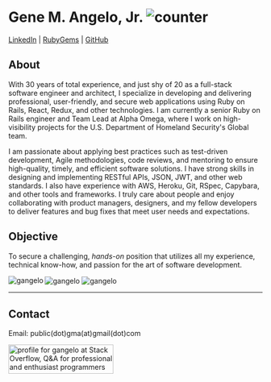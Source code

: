 # Gene M. Angelo, Jr. ![counter](https://en8kx5ujr7pir9h.m.pipedream.net)

[LinkedIn](https://www.linkedin.com/in/geneangelo) | [RubyGems](https://rubygems.org/profiles/gangelo) | [GitHub](https://github.com/gangelo)

## About

With 30 years of total experience, and just shy of 20 as a full-stack software engineer and architect, I specialize in developing and delivering professional, user-friendly, and secure web applications using Ruby on Rails, React, Redux, and other technologies. I am currently a senior Ruby on Rails engineer and Team Lead at Alpha Omega, where I work on high-visibility projects for the U.S. Department of Homeland Security's Global team.

I am passionate about applying best practices such as test-driven development, Agile methodologies, code reviews, and mentoring to ensure high-quality, timely, and efficient software solutions. I have strong skills in designing and implementing RESTful APIs, JSON, JWT, and other web standards. I also have experience with AWS, Heroku, Git, RSpec, Capybara, and other tools and frameworks. I truly care about people and enjoy collaborating with product managers, designers, and my fellow developers to deliver features and bug fixes that meet user needs and expectations.

## Objective

To secure a challenging, _hands-on_ position that utilizes all my experience, technical know-how, and passion for the art of software development. 

<img align="left" src="https://github-readme-stats.vercel.app/api/top-langs?username=gangelo&theme=chartreuse-dark&show_icons=true&locale=en&layout=compact" alt="gangelo" />  

<img align="center" src="https://github-readme-streak-stats.herokuapp.com?user=gangelo&theme=dark" alt="gangelo" />
<img align="center" src="https://github-readme-stats.vercel.app/api?username=gangelo&theme=chartreuse-dark&show_icons=true&locale=en" alt="gangelo" />

***

## Contact
Email: public(dot)gma(at)gmail(dot)com

<a href="https://stackoverflow.com/users/416122/gangelo"><img src="https://stackoverflow.com/users/flair/416122.png?theme=dark" width="208" height="58" alt="profile for gangelo at Stack Overflow, Q&amp;A for professional and enthusiast programmers" title="profile for gangelo at Stack Overflow, Q&amp;A for professional and enthusiast programmers"></a>

